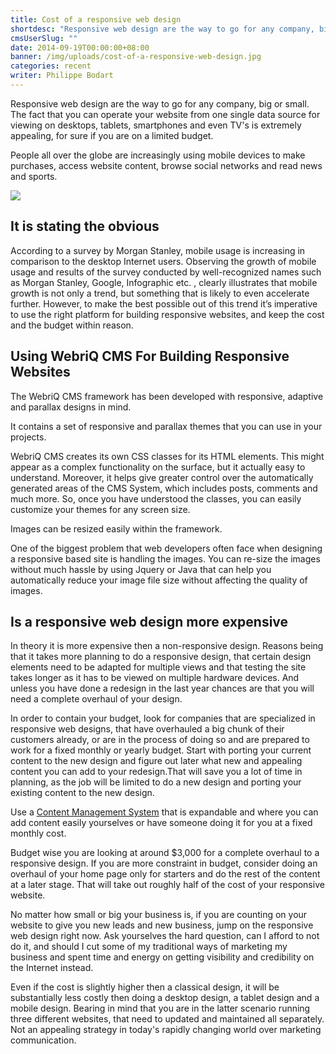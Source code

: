```yaml
---
title: Cost of a responsive web design
shortdesc: "Responsive web design are the way to go for any company, big or small. The fact that you can operate your website from one single data source for viewing on desktops, tablets, smartphones and even TV's is extremely appealing, for sure if you are on a limited budget."
cmsUserSlug: ""
date: 2014-09-19T00:00:00+08:00
banner: /img/uploads/cost-of-a-responsive-web-design.jpg
categories: recent
writer: Philippe Bodart
---
```


Responsive web design are the way to go for any company, big or small. The fact that you can operate your website from one single data source for viewing on desktops, tablets, smartphones and even TV's is extremely appealing, for sure if you are on a limited budget.

People all over the globe are increasingly using mobile devices to make purchases, access website content, browse social networks and read news and sports.

![](/img/uploads/cost-of-a-responsive-web-design2.jpg)

## It is stating the obvious

According to a survey by Morgan Stanley, mobile usage is increasing in comparison to the desktop Internet users. Observing the growth of mobile usage and results of the survey conducted by well-recognized names such as Morgan Stanley, Google, Infographic etc. , clearly illustrates that mobile growth is not only a trend, but something that is likely to even accelerate further. However, to make the best possible out of this trend it’s imperative to use the right platform for building responsive websites, and keep the cost and the budget within reason.

## Using WebriQ CMS For Building Responsive Websites

The WebriQ CMS framework has been developed with responsive, adaptive and parallax designs in mind.

It contains a set of responsive and parallax themes that you can use in your projects.

WebriQ CMS creates its own CSS classes for its HTML elements. This might appear as a complex functionality on the surface, but it actually easy to understand. Moreover, it helps give greater control over the automatically generated areas of the CMS System, which includes posts, comments and much more. So, once you have understood the classes, you can easily customize your themes for any screen size.

Images can be resized easily within the framework.

One of the biggest problem that web developers often face when designing a responsive based site is handling the images. You can re-size the images without much hassle by using Jquery or Java that can help you automatically reduce your image file size without affecting the quality of images.

## Is a responsive web design more expensive

In theory it is more expensive then a non-responsive design. Reasons being that it takes more planning to do a responsive design, that certain design elements need to be adapted for multiple views and that testing the site takes longer as it has to be viewed on multiple hardware devices. And unless you have done a redesign in the last year chances are that you will need a complete overhaul of your design.

In order to contain your budget, look for companies that are specialized in responsive web designs, that have overhauled a big chunk of their customers already, or are in the process of doing so and are prepared to work for a fixed monthly or yearly budget. Start with porting your current content to the new design and figure out later what new and appealing content you can add to your redesign.That will save you a lot of time in planning, as the job will be limited to do a new design and porting your existing content to the new design.

Use a [Content Management System](http://www.webriq.us/) that is expandable and where you can add content easily yourselves or have someone doing it for you at a fixed monthly cost.

Budget wise you are looking at around $3,000 for a complete overhaul to a responsive design. If you are more constraint in budget, consider doing an overhaul of your home page only for starters and do the rest of the content at a later stage. That will take out roughly half of the cost of your responsive website.

No matter how small or big your business is, if you are counting on your website to give you new leads and new business, jump on the responsive web design right now. Ask yourselves the hard question, can I afford to not do it, and should I cut some of my traditional ways of marketing my business and spent time and energy on getting visibility and credibility on the Internet instead.

Even if the cost is slightly higher then a classical design, it will be substantially less costly then doing a desktop design, a tablet design and a mobile design. Bearing in mind that you are in the latter scenario running three different websites, that need to updated and maintained all separately. Not an appealing strategy in today's rapidly changing world over marketing communication.

<style>
img {max-width:100%;}
</style>  